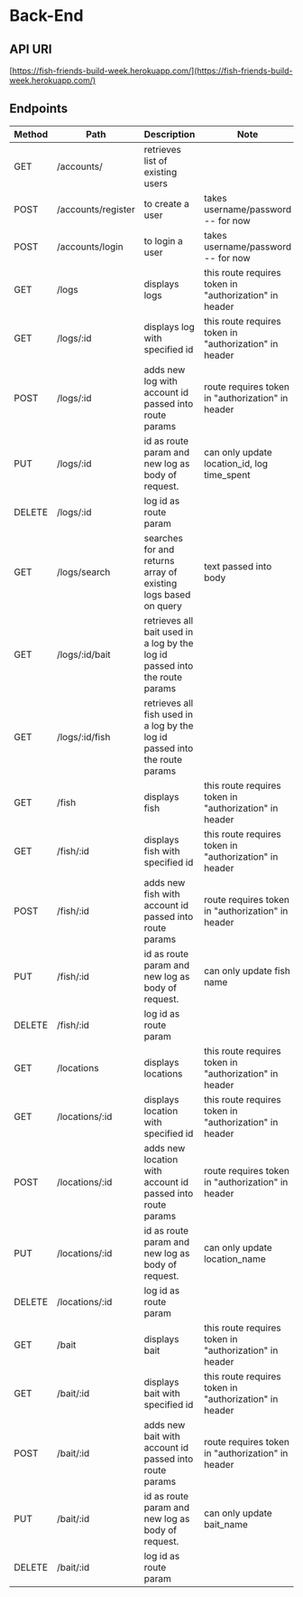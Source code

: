 # Back-End

## API URI

[https://fish-friends-build-week.herokuapp.com/](https://fish-friends-build-week.herokuapp.com/)

## Endpoints

| Method | Path               | Description | Note |
|--------|--------------------|-------------|------|
| GET    | /accounts/         | retrieves list of existing users | |
| POST   | /accounts/register | to create a user | takes username/password -- for now |
| POST   | /accounts/login    | to login a user | takes username/password -- for now |
| GET    | /logs              | displays logs | this route requires token in "authorization" in header |
| GET    | /logs/:id          | displays log with specified id | this route requires token in "authorization" in header |
| POST   | /logs/:id          | adds new log with account id passed into route params | route requires token in "authorization" in header |
| PUT    | /logs/:id          | id as route param and new log as body of request. | can only update location_id, log time_spent |
| DELETE | /logs/:id          | log id as route param | |
| GET    | /logs/search       | searches for and returns array of existing logs based on query | text passed into body |
| GET    | /logs/:id/bait     | retrieves all bait used in a log by the log id passed into the route params | |
| GET    | /logs/:id/fish     | retrieves all fish used in a log by the log id passed into the route params | |
| GET    | /fish              | displays fish | this route requires token in "authorization" in header |
| GET    | /fish/:id          | displays fish with specified id | this route requires token in "authorization" in header |
| POST   | /fish/:id          | adds new fish with account id passed into route params | route requires token in "authorization" in header |
| PUT    | /fish/:id          | id as route param and new log as body of request. | can only update fish name |
| DELETE | /fish/:id          | log id as route param | |
| GET    | /locations         | displays locations | this route requires token in "authorization" in header |
| GET    | /locations/:id     | displays location with specified id | this route requires token in "authorization" in header |
| POST   | /locations/:id     | adds new location with account id passed into route params | route requires token in "authorization" in header |
| PUT    | /locations/:id     | id as route param and new log as body of request. | can only update location_name |
| DELETE | /locations/:id     | log id as route param | |
| GET    | /bait              | displays bait | this route requires token in "authorization" in header |
| GET    | /bait/:id          | displays bait with specified id | this route requires token in "authorization" in header |
| POST   | /bait/:id          | adds new bait with account id passed into route params | route requires token in "authorization" in header |
| PUT    | /bait/:id          | id as route param and new log as body of request. | can only update bait_name |
| DELETE | /bait/:id          | log id as route param | |
